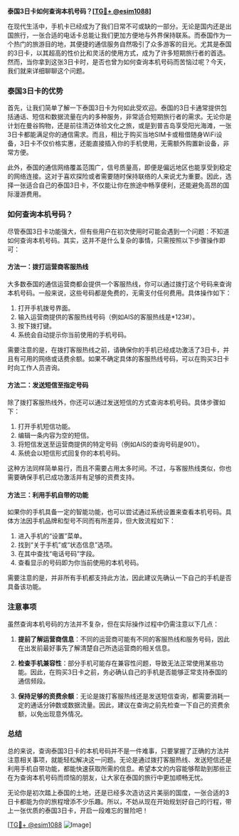 **泰国3日卡如何查询本机号码？[[TG💪+ @esim1088](https://t.me/s/esim1088)]**

在现代生活中，手机卡已经成为了我们日常不可或缺的一部分。无论是国内还是出国旅行，一张合适的电话卡总能让我们更加方便地与外界保持联系。而泰国作为一个热门的旅游目的地，其便捷的通信服务自然吸引了众多游客的目光。尤其是泰国的3日卡，以其超高的性价比和灵活的使用方式，成为了许多短期旅行者的首选。然而，当你拿到这张3日卡时，是否也曾为如何查询本机号码而苦恼过呢？今天，我们就来详细聊聊这个问题。

### 泰国3日卡的优势

首先，让我们简单了解一下泰国3日卡为何如此受欢迎。泰国的3日卡通常提供包括通话、短信和数据流量在内的多种服务，非常适合短期旅行者的需求。无论你是计划在曼谷购物，还是前往清迈体验文化之旅，或是到普吉岛享受阳光海滩，一张3日卡都能满足你的通信需求。而且，相比于购买当地SIM卡或租借随身WiFi设备，3日卡不仅价格实惠，还能直接插入你的手机使用，无需额外购置新设备，非常方便。

此外，泰国的通信网络覆盖范围广，信号质量高，即便是偏远地区也能享受到稳定的网络连接。这对于喜欢探险或者需要随时保持联络的人来说尤为重要。因此，选择一张适合自己的泰国3日卡，不仅能让你在旅途中畅享便利，还能避免高昂的国际漫游费用。

### 如何查询本机号码？

尽管泰国3日卡功能强大，但有些用户在初次使用时可能会遇到一个问题：不知道如何查询本机号码。其实，这并不是什么复杂的事情，只需按照以下步骤操作即可：

#### 方法一：拨打运营商客服热线
大多数泰国的通信运营商都会提供一个客服热线，你可以通过拨打这个号码来查询本机号码。一般来说，这些号码都是免费的，无需支付任何费用。具体操作如下：
1. 打开手机拨号界面。
2. 输入运营商提供的客服热线号码（例如AIS的客服热线是*123#）。
3. 按下拨打键。
4. 系统会自动提示你当前使用的手机号码。

需要注意的是，在拨打客服热线之前，请确保你的手机已经成功激活了3日卡，并且有可用的网络或话费余额。如果不确定具体的客服热线号码，可以在购买3日卡时向工作人员咨询。

#### 方法二：发送短信至指定号码
除了拨打客服热线外，你还可以通过发送短信的方式查询本机号码。具体步骤如下：
1. 打开手机短信功能。
2. 编辑一条内容为空的短信。
3. 将短信发送至运营商提供的特定号码（例如AIS的查询号码是901）。
4. 系统会以短信形式回复你的本机号码。

这种方法同样简单易行，而且不需要占用太多时间。不过，与客服热线类似，你也需要确保手机已成功激活并有足够的资费支持。

#### 方法三：利用手机自带的功能
如果你的手机具备一定的智能功能，也可以尝试通过系统设置来查看本机号码。具体方法因手机品牌和型号不同而有所差异，但大致流程如下：
1. 进入手机的“设置”菜单。
2. 找到“关于手机”或“状态信息”选项。
3. 在其中查找“电话号码”字段。
4. 查看显示的号码即为你当前使用的本机号码。

需要注意的是，并非所有手机都支持此方法，因此建议先确认一下自己的手机是否具备该功能。

### 注意事项

虽然查询本机号码的方法并不复杂，但在实际操作过程中仍需注意以下几点：

1. **提前了解运营商信息**：不同的运营商可能有不同的客服热线和服务号码，因此在出发前最好事先了解清楚自己所选运营商的相关信息。

2. **检查手机兼容性**：部分手机可能存在兼容性问题，导致无法正常使用某些功能。因此，在购买3日卡之前，务必确认自己的手机是否能够正常支持泰国的通信频段。

3. **保持足够的资费余额**：无论是拨打客服热线还是发送短信查询，都需要消耗一定的通话分钟数或数据流量。因此，建议在查询之前先检查一下自己的资费余额，以免出现意外情况。

### 总结

总的来说，查询泰国3日卡的本机号码并不是一件难事，只要掌握了正确的方法并注意相关事项，就能轻松解决这一问题。无论是通过拨打客服热线、发送短信还是利用手机自带功能，都能快速获取所需的信息。希望本文的内容能够帮助到那些正在为查询本机号码而烦恼的朋友，让大家在泰国的旅行中更加顺畅无忧。

无论你是初次踏上泰国的土地，还是已经多次造访这片美丽的国度，一张合适的3日卡都能为你的旅程增添不少乐趣。所以，不妨从现在开始规划好自己的行程，带上一张优质的泰国3日卡，开启一段难忘的冒险吧！

[[TG💪+ @esim1088](https://t.me/s/esim1088) ![Image](https://i.postimg.cc/4NQfJmqS/Snipaste-2025-05-13-00-14-12.png)]